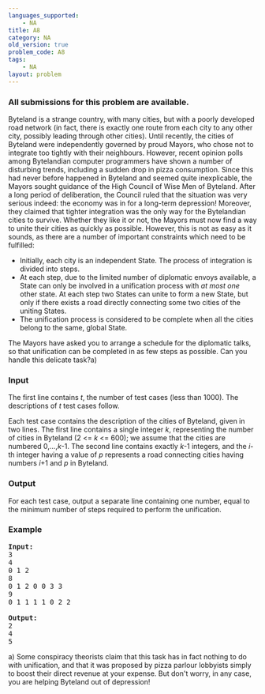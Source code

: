```yaml
---
languages_supported:
    - NA
title: A8
category: NA
old_version: true
problem_code: A8
tags:
    - NA
layout: problem
---
```

###  All submissions for this problem are available. 

Byteland is a strange country, with many cities, but with a poorly developed road network (in fact, there is exactly one route from each city to any other city, possibly leading through other cities). Until recently, the cities of Byteland were independently governed by proud Mayors, who chose not to integrate too tightly with their neighbours. However, recent opinion polls among Bytelandian computer programmers have shown a number of disturbing trends, including a sudden drop in pizza consumption. Since this had never before happened in Byteland and seemed quite inexplicable, the Mayors sought guidance of the High Council of Wise Men of Byteland. After a long period of deliberation, the Council ruled that the situation was very serious indeed: the economy was in for a long-term depression! Moreover, they claimed that tighter integration was the only way for the Bytelandian cities to survive. Whether they like it or not, the Mayors must now find a way to unite their cities as quickly as possible. However, this is not as easy as it sounds, as there are a number of important constraints which need to be fulfilled:

- Initially, each city is an independent State. The process of integration is divided into steps.
- At each step, due to the limited number of diplomatic envoys available, a State can only be involved in a unification process with *at most one* other state. At each step two States can unite to form a new State, but only if there exists a road directly connecting some two cities of the uniting States.
- The unification process is considered to be complete when all the cities belong to the same, global State.

The Mayors have asked you to arrange a schedule for the diplomatic talks, so that unification can be completed in as few steps as possible. Can you handle this delicate task?a)

### Input

The first line contains *t*, the number of test cases (less than 1000). The descriptions of *t* test cases follow.

 Each test case contains the description of the cities of Byteland, given in two lines. The first line contains a single integer *k*, representing the number of cities in Byteland (2 &lt;= *k* &lt;= 600); we assume that the cities are numbered 0,...,*k*-1. The second line contains exactly *k*-1 integers, and the *i*-th integer having a value of *p* represents a road connecting cities having numbers *i*+1 and *p* in Byteland.

### Output

For each test case, output a separate line containing one number, equal to the minimum number of steps required to perform the unification.

### Example

<pre>
<b>Input:</b>
3
4
0 1 2
8
0 1 2 0 0 3 3
9
0 1 1 1 1 0 2 2

<b>Output:</b>
2
4
5
</pre>
a) Some conspiracy theorists claim that this task has in fact nothing to do with unification, and that it was proposed by pizza parlour lobbyists simply to boost their direct revenue at your expense. But don't worry, in any case, you are helping Byteland out of depression!
